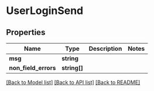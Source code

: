 # UserLoginSend

## Properties
Name | Type | Description | Notes
------------ | ------------- | ------------- | -------------
**msg** | **string** |  | 
**non_field_errors** | **string[]** |  | 

[[Back to Model list]](../README.md#documentation-for-models) [[Back to API list]](../README.md#documentation-for-api-endpoints) [[Back to README]](../README.md)


